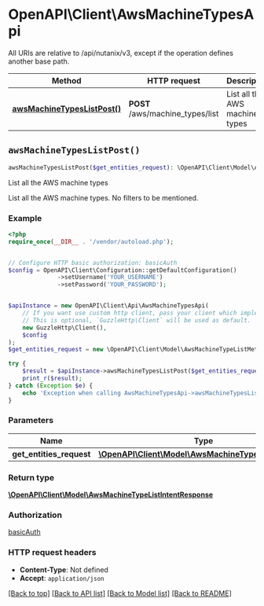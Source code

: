 # OpenAPI\Client\AwsMachineTypesApi

All URIs are relative to /api/nutanix/v3, except if the operation defines another base path.

| Method | HTTP request | Description |
| ------------- | ------------- | ------------- |
| [**awsMachineTypesListPost()**](AwsMachineTypesApi.md#awsMachineTypesListPost) | **POST** /aws/machine_types/list | List all the AWS machine types |


## `awsMachineTypesListPost()`

```php
awsMachineTypesListPost($get_entities_request): \OpenAPI\Client\Model\AwsMachineTypeListIntentResponse
```

List all the AWS machine types

List all the AWS machine types. No filters to be mentioned.

### Example

```php
<?php
require_once(__DIR__ . '/vendor/autoload.php');


// Configure HTTP basic authorization: basicAuth
$config = OpenAPI\Client\Configuration::getDefaultConfiguration()
              ->setUsername('YOUR_USERNAME')
              ->setPassword('YOUR_PASSWORD');


$apiInstance = new OpenAPI\Client\Api\AwsMachineTypesApi(
    // If you want use custom http client, pass your client which implements `GuzzleHttp\ClientInterface`.
    // This is optional, `GuzzleHttp\Client` will be used as default.
    new GuzzleHttp\Client(),
    $config
);
$get_entities_request = new \OpenAPI\Client\Model\AwsMachineTypeListMetadata(); // \OpenAPI\Client\Model\AwsMachineTypeListMetadata

try {
    $result = $apiInstance->awsMachineTypesListPost($get_entities_request);
    print_r($result);
} catch (Exception $e) {
    echo 'Exception when calling AwsMachineTypesApi->awsMachineTypesListPost: ', $e->getMessage(), PHP_EOL;
}
```

### Parameters

| Name | Type | Description  | Notes |
| ------------- | ------------- | ------------- | ------------- |
| **get_entities_request** | [**\OpenAPI\Client\Model\AwsMachineTypeListMetadata**](../Model/AwsMachineTypeListMetadata.md)|  | |

### Return type

[**\OpenAPI\Client\Model\AwsMachineTypeListIntentResponse**](../Model/AwsMachineTypeListIntentResponse.md)

### Authorization

[basicAuth](../../README.md#basicAuth)

### HTTP request headers

- **Content-Type**: Not defined
- **Accept**: `application/json`

[[Back to top]](#) [[Back to API list]](../../README.md#endpoints)
[[Back to Model list]](../../README.md#models)
[[Back to README]](../../README.md)
